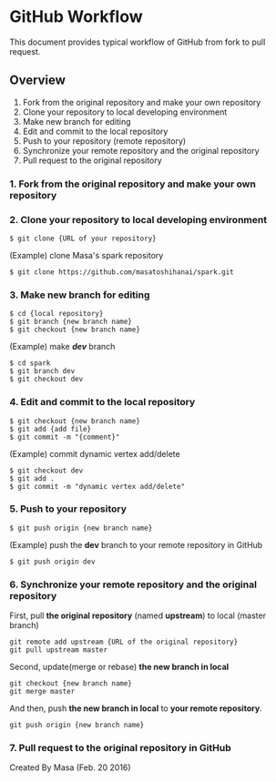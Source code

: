 # GitHub Workflow
This document provides typical workflow of GitHub from fork to pull request.

## Overview
1. Fork from the original repository and make your own repository
2. Clone your repository to local developing environment
3. Make new branch for editing
4. Edit and commit to the local repository
5. Push to your repository (remote repository)
6. Synchronize your remote repository and the original repository
7. Pull request to the original repository

### 1. Fork from the original repository and make your own repository

### 2. Clone your repository to local developing environment

```
$ git clone {URL of your repository}
```

(Example) clone Masa's spark repository

```
$ git clone https://github.com/masatoshihanai/spark.git
```

### 3. Make new branch for editing
```
$ cd {local repository}
$ git branch {new branch name}
$ git checkout {new branch name}
```

(Example) make ***dev*** branch
```
$ cd spark
$ git branch dev
$ git checkout dev
```

### 4. Edit and commit to the local repository

```
$ git checkout {new branch name}
$ git add {add file}
$ git commit -m "{comment}"
```

(Example) commit dynamic vertex add/delete
```
$ git checkout dev
$ git add .
$ git commit -m "dynamic vertex add/delete"
```

### 5. Push to your repository

```
$ git push origin {new branch name}
```

(Example) push the **dev** branch to your remote repository in GitHub

```
$ git push origin dev
```
### 6. Synchronize your remote repository and the original repository
First, pull **the original repository** (named **upstream**) to local (master branch)
```
git remote add upstream {URL of the original repository}
git pull upstream master
```
Second, update(merge or rebase) **the new branch in local**
```
git checkout {new branch name}
git merge master
```
And then, push **the new branch in local** to **your remote repository**.
```
git push origin {new branch name}
```

### 7. Pull request to the original repository in GitHub

Created By Masa (Feb. 20 2016)
